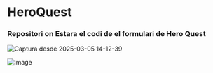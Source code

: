 # HeroQuest
### Repositori on Estara el codi de el formulari de Hero Quest

![Captura desde 2025-03-05 14-12-39](https://github.com/user-attachments/assets/c94064b4-2949-469e-9694-2b37fddd6f8d)

![image](https://github.com/user-attachments/assets/9f238a1b-b446-40f8-b5d1-41374ce9bb33)
